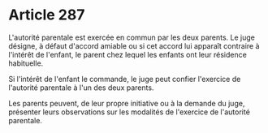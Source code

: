# Article 287

L'autorité parentale est exercée en commun par les deux parents. Le juge désigne, à défaut d'accord amiable ou si cet accord lui apparaît contraire à l'intérêt de l'enfant, le parent chez lequel les enfants ont leur résidence habituelle.

Si l'intérêt de l'enfant le commande, le juge peut confier l'exercice de l'autorité parentale à l'un des deux parents.

Les parents peuvent, de leur propre initiative ou à la demande du juge, présenter leurs observations sur les modalités de l'exercice de l'autorité parentale.

